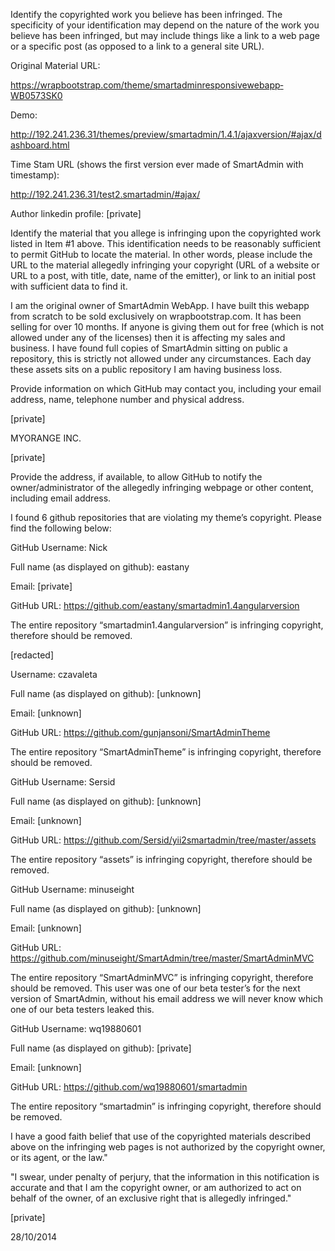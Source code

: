 Identify the copyrighted work you believe has been infringed. The specificity of your identification
may depend on the nature of the work you believe has been infringed, but may include things like
a link to a web page or a specific post (as opposed to a link to a general site URL).

Original Material URL:

https://wrapbootstrap.com/theme/smartadmin­responsive­webapp­WB0573SK0

Demo:

http://192.241.236.31/themes/preview/smartadmin/1.4.1/ajaxversion/#ajax/dashboard.html

Time Stam URL (shows the first version ever made of SmartAdmin with timestamp):

http://192.241.236.31/test2.smartadmin/#ajax/

Author linkedin profile: [private]

Identify the material that you allege is infringing upon the copyrighted work listed in Item #1
above. This identification needs to be reasonably sufficient to permit GitHub to locate the
material. In other words, please include the URL to the material allegedly infringing your
copyright (URL of a website or URL to a post, with title, date, name of the emitter), or link to an
initial post with sufficient data to find it.

I am the original owner of SmartAdmin WebApp. I have built this webapp from scratch to be sold
exclusively on wrapbootstrap.com. It has been selling for over 10 months. If anyone is giving
them out for free (which is not allowed under any of the licenses) then it is affecting my sales
and business. I have found full copies of SmartAdmin sitting on public a repository, this is strictly
not allowed under any circumstances. Each day these assets sits on a public repository I am
having business loss.

 Provide information on which GitHub may contact you, including your email address, name,
telephone number and physical address.

[private]

MYORANGE INC.

[private]

Provide the address, if available, to allow GitHub to notify the owner/administrator of the
allegedly infringing webpage or other content, including email address.

I found 6 github repositories that are violating my theme’s copyright. Please find the following
below:

GitHub Username: Nick

Full name (as displayed on github): eastany

Email: [private]

GitHub URL: https://github.com/eastany/smartadmin­1.4­angular­version

The entire repository “smartadmin­1.4­angular­version” is infringing copyright,
therefore should be removed.

[redacted]

Username: czavaleta

Full name (as displayed on github): [unknown]

Email: [unknown]

GitHub URL: https://github.com/gunjansoni/SmartAdminTheme

The entire repository “SmartAdminTheme” is infringing copyright, therefore should be
removed.

GitHub Username: Sersid

Full name (as displayed on github): [unknown]

Email: [unknown]

GitHub URL: https://github.com/Sersid/yii2­smartadmin/tree/master/assets

The entire repository “assets” is infringing copyright, therefore should be removed.

GitHub Username: minuseight

Full name (as displayed on github): [unknown]

Email: [unknown]

GitHub URL: https://github.com/minuseight/SmartAdmin/tree/master/SmartAdminMVC

The entire repository “SmartAdminMVC” is infringing copyright, therefore should be
removed. This user was one of our beta tester’s for the next version of SmartAdmin,
without his email address we will never know which one of our beta testers leaked this.

GitHub Username: wq19880601

Full name (as displayed on github): [private]

Email: [unknown]

GitHub URL: https://github.com/wq19880601/smartadmin

The entire repository “smartadmin” is infringing copyright, therefore should be
removed.

 I have a good faith belief that use of the copyrighted materials described above on the infringing
web pages is not authorized by the copyright owner, or its agent, or the law."

"I swear, under penalty of perjury, that the information in this notification is accurate and that I am
the copyright owner, or am authorized to act on behalf of the owner, of an exclusive right that is
allegedly infringed."

[private]

28/10/2014
